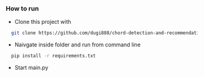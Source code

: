 ### How to run
  - Clone this project with
```bash
  git clone https://github.com/dugi888/chord-detection-and-recommendation.git
```


- Naivgate inside folder and run from command line 
```bash
  pip install -r requirements.txt
```
- Start main.py
